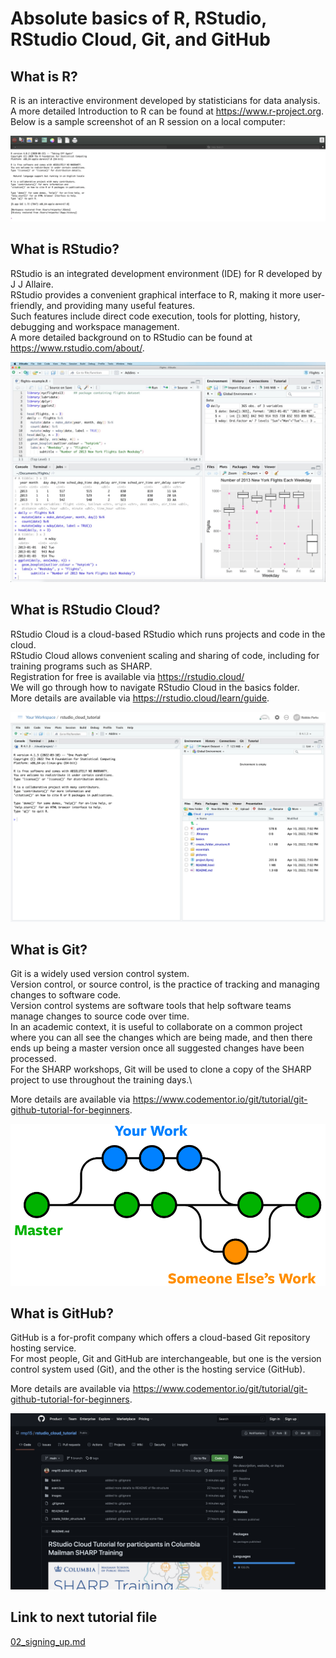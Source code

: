 # Absolute basics of R, RStudio, RStudio Cloud, Git, and GitHub

## What is R?

R is an interactive environment developed by statisticians for data analysis.\
A more detailed Introduction to R can be found at https://www.r-project.org. \
Below is a sample screenshot of an R session on a local computer:

![](../images/what_is_r.png)

## What is RStudio?

RStudio is an integrated development environment (IDE) for R developed by J J Allaire.\
RStudio provides a convenient graphical interface to R, making it more user-friendly, and providing many useful features.\
Such features include direct code execution, tools for plotting, history, debugging and workspace management.\
A more detailed background on to RStudio can be found at https://www.rstudio.com/about/.

![](../images/what_is_rstudio.png)

## What is RStudio Cloud?

RStudio Cloud is a cloud-based RStudio which runs projects and code in the cloud.\
RStudio Cloud allows convenient scaling and sharing of code, including for training programs such as SHARP. \
Registration for free is available via https://rstudio.cloud/ \
We will go through how to navigate RStudio Cloud in the basics folder. \
More details are available via https://rstudio.cloud/learn/guide.

![](../images/rstudio_cloud_first_load.png)

## What is Git?

Git is a widely used version control system. \
Version control, or source control, is the practice of tracking and managing changes to software code. \
Version control systems are software tools that help software teams manage changes to source code over time. \
In an academic context, it is useful to collaborate on a common project where you can all see the changes which are being made, and then there ends up being a master version once all suggested changes have been processed.\
For the SHARP workshops, Git will be used to clone a copy of the SHARP project to use throughout the training days.\

More details are available via https://www.codementor.io/git/tutorial/git-github-tutorial-for-beginners.

![](../images/what_is_git.png)

## What is GitHub?

GitHub is a for-profit company which offers a cloud-based Git repository hosting service. \
For most people, Git and GitHub are interchangeable, but one is the version control system used (Git), and the other is the hosting service (GitHub).

More details are available via https://www.codementor.io/git/tutorial/git-github-tutorial-for-beginners.

![](../images/what_is_github.png)

## Link to next tutorial file

[02_signing_up.md](https://github.com/rmp15/rstudio_cloud_tutorial/blob/main/basics/02_signing_up.md)
